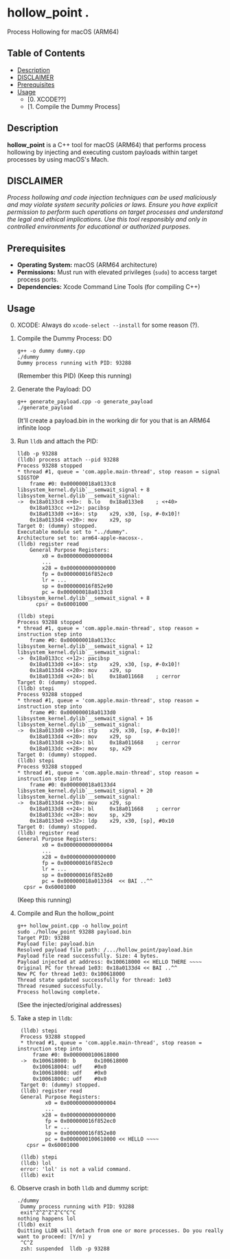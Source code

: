   # hollow_point .
Process Hollowing for macOS (ARM64)

## Table of Contents
- [Description](#description)
- [DISCLAIMER](#disclaimer)
- [Prerequisites](#prerequisites)
- [Usage](#usage)
  - [0. XCODE??]
  - [1. Compile the Dummy Process]

## Description
**hollow_point** is a C++ tool for macOS (ARM64) that performs process hollowing by injecting and executing custom payloads within target processes by using macOS's Mach.

## DISCLAIMER
_Process hollowing and code injection techniques can be used maliciously and may violate system security policies or laws. Ensure you have explicit permission to perform such operations on target processes and understand the legal and ethical implications. Use this tool responsibly and only in controlled environments for educational or authorized purposes._

## Prerequisites
- **Operating System:** macOS (ARM64 architecture)
- **Permissions:** Must run with elevated privileges (`sudo`) to access target process ports.
- **Dependencies:** Xcode Command Line Tools (for compiling C++)

## Usage
0. XCODE:
   Always do `xcode-select --install` for some reason (?).
1. Compile the Dummy Process: DO 
    ```
    g++ -o dummy dummy.cpp
    ./dummy
    Dummy process running with PID: 93288
    ```
    (Remember this PID)
    (Keep this running)
2. Generate the Payload: DO 
    ```
    g++ generate_payload.cpp -o generate_payload
    ./generate_payload
    ```
    (It'll create a payload.bin in the working dir for you that is an ARM64 infinite loop
3. Run `lldb` and attach the PID:
    ```
    lldb -p 93288
    (lldb) process attach --pid 93288
    Process 93288 stopped
    * thread #1, queue = 'com.apple.main-thread', stop reason = signal SIGSTOP
        frame #0: 0x000000018a0133c8 libsystem_kernel.dylib`__semwait_signal + 8
    libsystem_kernel.dylib`__semwait_signal:
    ->  0x18a0133c8 <+8>:  b.lo   0x18a0133e8    ; <+40>
        0x18a0133cc <+12>: pacibsp 
        0x18a0133d0 <+16>: stp    x29, x30, [sp, #-0x10]!
        0x18a0133d4 <+20>: mov    x29, sp
    Target 0: (dummy) stopped.
    Executable module set to "../dummy".
    Architecture set to: arm64-apple-macosx-.
    (lldb) register read
        General Purpose Registers:
            x0 = 0x0000000000000004
            ...
            x28 = 0x0000000000000000
            fp = 0x000000016f852ec0
            lr = ...
            sp = 0x000000016f852e90
            pc = 0x000000018a0133c8  libsystem_kernel.dylib`__semwait_signal + 8
          cpsr = 0x60001000

    (lldb) stepi
    Process 93288 stopped
    * thread #1, queue = 'com.apple.main-thread', stop reason = instruction step into
        frame #0: 0x000000018a0133cc libsystem_kernel.dylib`__semwait_signal + 12
    libsystem_kernel.dylib`__semwait_signal:
    ->  0x18a0133cc <+12>: pacibsp 
        0x18a0133d0 <+16>: stp    x29, x30, [sp, #-0x10]!
        0x18a0133d4 <+20>: mov    x29, sp
        0x18a0133d8 <+24>: bl     0x18a011668    ; cerror
    Target 0: (dummy) stopped.
    (lldb) stepi
    Process 93288 stopped
    * thread #1, queue = 'com.apple.main-thread', stop reason = instruction step into
        frame #0: 0x000000018a0133d0 libsystem_kernel.dylib`__semwait_signal + 16
    libsystem_kernel.dylib`__semwait_signal:
    ->  0x18a0133d0 <+16>: stp    x29, x30, [sp, #-0x10]!
        0x18a0133d4 <+20>: mov    x29, sp
        0x18a0133d8 <+24>: bl     0x18a011668    ; cerror
        0x18a0133dc <+28>: mov    sp, x29
    Target 0: (dummy) stopped.
    (lldb) stepi
    Process 93288 stopped
    * thread #1, queue = 'com.apple.main-thread', stop reason = instruction step into
        frame #0: 0x000000018a0133d4 libsystem_kernel.dylib`__semwait_signal + 20
    libsystem_kernel.dylib`__semwait_signal:
    ->  0x18a0133d4 <+20>: mov    x29, sp
        0x18a0133d8 <+24>: bl     0x18a011668    ; cerror
        0x18a0133dc <+28>: mov    sp, x29
        0x18a0133e0 <+32>: ldp    x29, x30, [sp], #0x10
    Target 0: (dummy) stopped.
    (lldb) register read
    General Purpose Registers:
            x0 = 0x0000000000000004
            ...
            x28 = 0x0000000000000000
            fp = 0x000000016f852ec0
            lr = ...
            sp = 0x000000016f852e80
            pc = 0x000000018a0133d4  << BAI ..^^
      cpsr = 0x60001000
    ```
    (Keep this running)
5. Compile and Run the hollow_point
    ```
    g++ hollow_point.cpp -o hollow_point
    sudo ./hollow_point 93288 payload.bin
    Target PID: 93288
    Payload file: payload.bin
    Resolved payload file path: /.../hollow_point/payload.bin
    Payload file read successfully. Size: 4 bytes.
    Payload injected at address: 0x100618000 << HELLO THERE ~~~~
    Original PC for thread 1e03: 0x18a0133d4 << BAI ..^^
    New PC for thread 1e03: 0x100618000
    Thread state updated successfully for thread: 1e03
    Thread resumed successfully.
    Process hollowing complete.
    ```
    (See the injected/original addresses)
6. Take a step in `lldb`:
   ```
    (lldb) stepi
    Process 93288 stopped
    * thread #1, queue = 'com.apple.main-thread', stop reason = instruction step into
        frame #0: 0x0000000100618000
    ->  0x100618000: b      0x100618000
        0x100618004: udf    #0x0
        0x100618008: udf    #0x0
        0x10061800c: udf    #0x0
    Target 0: (dummy) stopped.
    (lldb) register read
    General Purpose Registers:
            x0 = 0x0000000000000004
            ...
           x28 = 0x0000000000000000
            fp = 0x000000016f852ec0
            lr = ...
            sp = 0x000000016f852e80
            pc = 0x0000000100618000 << HELLO ~~~~
      cpsr = 0x60001000

    (lldb) stepi
    (lldb) lol
    error: 'lol' is not a valid command.
    (lldb) exit
    ```

7. Observe crash in both `lldb` and dummy script:
   ```
   ./dummy
    Dummy process running with PID: 93288
    exit^Z^Z^Z^Z^C^C^C
   nothing happens lol
   (lldb) exit
   Quitting LLDB will detach from one or more processes. Do you really want to proceed: [Y/n] y
    ^C^Z
    zsh: suspended  lldb -p 93288
   ```
   
   
